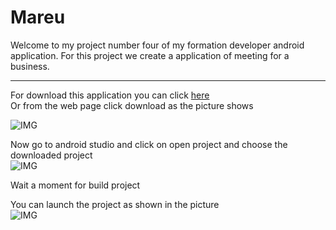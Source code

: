 # Mareu

Welcome to my project number four of my formation developer android application.
For this project we create a application of meeting for a business.

---


For download this application you can click [here](https://github.com/Lycast/Mareu/archive/refs/heads/main.zip)  
Or from the web page click download as the picture shows

![IMG](https://i.postimg.cc/Zqgnbwf7/readme-img-1.jpg)


Now go to android studio and click on open project and choose the downloaded project  
![IMG](https://i.postimg.cc/FzXKc7X0/readme-img-open-project.jpg)


Wait a moment for build project


You can launch the project as shown in the picture  
![IMG](https://i.postimg.cc/FRLR7089/readme-img-launch-project.jpg)
